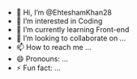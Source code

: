 - 👋 Hi, I’m @EhteshamKhan28
- 👀 I’m interested in Coding
- 🌱 I’m currently learning Front-end
- 💞️ I’m looking to collaborate on ...
- 📫 How to reach me ...
- 😄 Pronouns: ...
- ⚡ Fun fact: ...

<!---
EhteshamKhan28/EhteshamKhan28 is a ✨ special ✨ repository because its `README.md` (this file) appears on your GitHub profile.
You can click the Preview link to take a look at your changes.
--->
